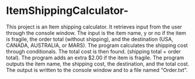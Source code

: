 # ItemShippingCalculator-
This project is an Item shipping calculator. It retrieves input from the user through the console window.
The input is the item name, y or no if the item is fragile, the order total (without shipping), and the destination (USA, CANADA, AUSTRALIA, or MARS).
The program calculates the shipping cost through conditionals. The total cost is then found. (shipping total + order total).
The program adds an extra $2.00 if the item is fragile.
The program outputs the item name, the shipping cost, the destination, and the total cost.
The output is written to the console window and to a file named "Order.txt".
